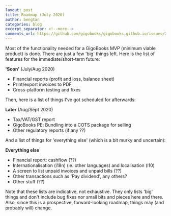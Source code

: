 ```yaml
---
layout: post
title: Roadmap (July 2020)
author: bengtan
categories: blog
excerpt_separator: <!--more-->
comments_url: https://github.com/gigobooks/gigobooks.github.io/issues/2
---
```


Most of the functionality needed for a GigoBooks MVP (minimum viable product) is done. There are just a few 'big' things left. Here is the list of features for the immediate/short-term future:

**'Soon'** (July/Aug 2020)

* Financial reports (profit and loss, balance sheet)
* Print/export invoices to PDF
* Cross-platform testing and fixes

<!--more-->Then, here is a list of things I've got scheduled for afterwards:

**Later** (Aug/Sept 2020)

* Tax/VAT/GST report
* GigoBooks PE; Bundling into a COTS package for selling
* Other regulatory reports (if any ??)

And a list of things for 'everything else' (which is a bit murky and uncertain):

**Everything else**

* Financial report: cashflow (??)
* Internationalisation (i18n) (ie. other languages) and localisation (l10)
* A screen to list unpaid invoices and unpaid bills (??)
* Other transactions such as 'Pay dividend', any others?
* Other stuff (??)

Note that these lists are indicative, not exhaustive. They only lists 'big' things and don't include bug fixes nor small bits and pieces here and there. Also, since this is a prospective, forward-looking roadmap, things may (and probably will) change.
